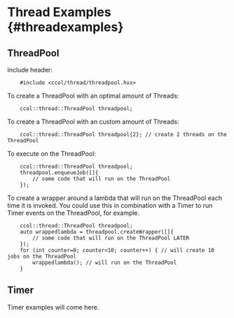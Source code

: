 # Thread Examples {#threadexamples}

## ThreadPool

Include header:
		
		#include <ccol/thread/threadpool.hxx>

To create a ThreadPool with an optimal amount of Threads:

		ccol::thread::ThreadPool threadpool;

To create a ThreadPool with an custom amount of Threads:		

		ccol::thread::ThreadPool threadpool{2}; // create 2 threads on the ThreadPool

To execute on the ThreadPool: 

		ccol::thread::ThreadPool threadpool;		
		threadpool.enqueueJob([]{
			// some code that will run on the ThreadPool
		});

To create a wrapper around a lambda that will run on the ThreadPool each time it is invoked. 
You could use this in combination with a Timer to run Timer events on the ThreadPool, for example.

		ccol::thread::ThreadPool threadpool;		
		auto wrappedlambda = threadpool.createWrapper([]{
			// some code that will run on the ThreadPool LATER
		});
		for (int counter=0; counter<10; counter++) { // will create 10 jobs on the ThreadPool
			wrappedlambda(); // will run on the ThreadPool
		}		


## Timer

Timer examples will come here.